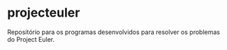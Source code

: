 # projecteuler
Repositório para os programas desenvolvidos para resolver os problemas do Project Euler.

